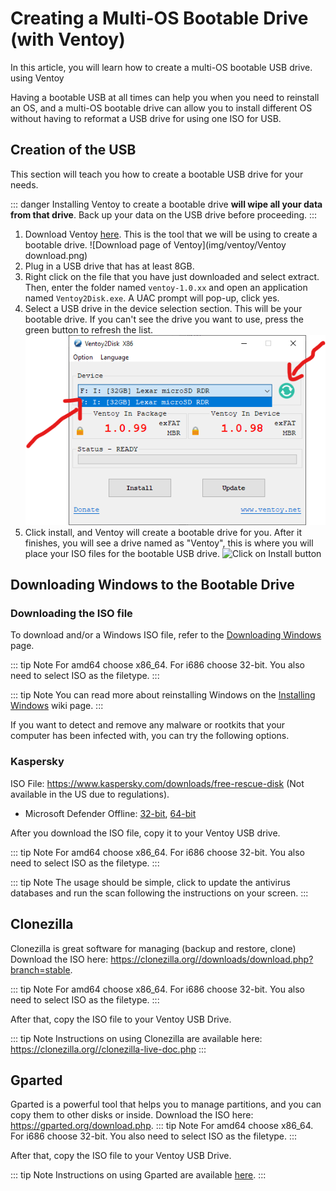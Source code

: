 # Creating a Multi-OS Bootable Drive (with Ventoy)
In this article, you will learn how to create a multi-OS bootable USB drive. using Ventoy 

Having a bootable USB at all times can help you when you need to reinstall an OS, and a multi-OS bootable drive can allow you to install different OS without having to reformat a USB drive for using one ISO for USB.

## Creation of the USB
This section will teach you how to create a bootable USB drive for your needs.

::: danger
Installing Ventoy to create a bootable drive **will wipe all your data from that drive**. Back up your data on the USB drive before proceeding.
:::
1. Download Ventoy [here](https://www.ventoy.net/en/download.html). This is the tool that we will be using to create a bootable drive.
![Download page of Ventoy](img/ventoy/Ventoy download.png)
2. Plug in a USB drive that has at least 8GB.
3. Right click on the file that you have just downloaded and select extract. Then, enter the folder named `ventoy-1.0.xx` and open an application named `Ventoy2Disk.exe`. A UAC prompt will pop-up, click yes.
4. Select a USB drive in the device selection section. This will be your bootable drive. If you can't see the drive you want to use, press the green button to refresh the list.
![Select USB](<img/ventoy/Ventoy screen.png>)
5. Click install, and Ventoy will create a bootable drive for you. After it finishes, you will see a drive named as "Ventoy", this is where you will place your ISO files for the bootable USB drive.
![Click on Install button](/img/ventoy/Install.png)

## Downloading Windows to the Bootable Drive
### Downloading the ISO file
To download and/or a Windows ISO file, refer to the [Downloading Windows](./downloading-windows.md) page.

::: tip Note
For amd64 choose x86_64. For i686 choose 32-bit.
You also need to select ISO as the filetype.
:::

::: tip Note
You can read more about reinstalling Windows on the [Installing Windows](installing-windows) wiki page.
:::

If you want to detect and remove any malware or rootkits that your computer has been infected with, you can try the following options.
### Kaspersky
ISO File: https://www.kaspersky.com/downloads/free-rescue-disk (Not available in the US due to regulations).
 - Microsoft Defender Offline: [32-bit](https://go.microsoft.com/fwlink/?LinkID=234123), [64-bit](https://go.microsoft.com/fwlink/?LinkID=234124)

After you download the ISO file, copy it to your Ventoy USB drive.

::: tip Note
For amd64 choose x86_64. For i686 choose 32-bit.
You also need to select ISO as the filetype.
:::

::: tip Note
The usage should be simple, click to update the antivirus databases and run the scan following the instructions on your screen.
:::

## Clonezilla
Clonezilla is great software for managing (backup and restore, clone)
Download the ISO here: https://clonezilla.org//downloads/download.php?branch=stable.

::: tip Note
For amd64 choose x86_64. For i686 choose 32-bit.
You also need to select ISO as the filetype.
:::

After that, copy the ISO file to your Ventoy USB Drive.

::: tip Note
Instructions on using Clonezilla are available here: https://clonezilla.org//clonezilla-live-doc.php
:::

## Gparted
Gparted is a powerful tool that helps you to manage partitions, and you can copy them to other disks or inside.
Download the ISO here: https://gparted.org/download.php.
::: tip Note
For amd64 choose x86_64. For i686 choose 32-bit.
You also need to select ISO as the filetype.
:::

After that, copy the ISO file to your Ventoy USB Drive.


::: tip Note
Instructions on using Gparted are available [here](https://gparted.org/display-doc.php?name=help-manual).
:::
